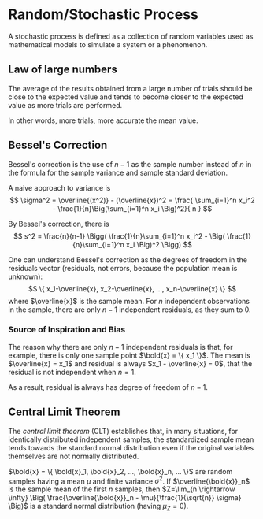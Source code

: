 # Random/Stochastic Process

A stochastic process is defined as a collection of random variables used as mathematical models to simulate a system or a phenomenon.


## Law of large numbers

The average of the results obtained from a large number of trials should be close to the expected value and tends to become closer to the expected value as more trials are performed.

In other words, more trials, more accurate the mean value.

## Bessel's Correction

Bessel's correction is the use of $n − 1$ as the sample number instead of $n$ in the formula for the sample variance and sample standard deviation.

A naive approach to variance is
$$
\sigma^2 = \overline{(x^2)} - (\overline{x})^2 =
\frac{
    \sum_{i=1}^n x_i^2 - \frac{1}{n}\Big(\sum_{i=1}^n x_i \Big)^2}{ n }
$$

By Bessel's correction, there is
$$
s^2 = \frac{n}{n-1} \Bigg( \frac{1}{n}\sum_{i=1}^n x_i^2 - \Big( \frac{1}{n}\sum_{i=1}^n x_i \Big)^2 \Bigg)
$$

One can understand Bessel's correction as the degrees of freedom in the residuals vector (residuals, not errors, because the population mean is unknown):
$$
\{ x_1-\overline{x}, x_2-\overline{x}, ..., x_n-\overline{x} \}
$$
where $\overline{x}$ is the sample mean.
For $n$ independent observations in the sample, there are only $n − 1$ independent residuals, as they sum to $0$. 

### Source of Inspiration and Bias

The reason why there are only $n − 1$ independent residuals is that, for example, there is only one sample point $\bold{x} = \{ x_1 \}$.
The mean is $\overline{x} = x_1$ and residual is always $x_1 - \overline{x} = 0$, that the residual is not independent when $n=1$.

As a result, residual is always has degree of freedom of $n-1$.

## Central Limit Theorem

The *central limit theorem* (CLT) establishes that, in many situations, for identically distributed independent samples, the standardized sample mean tends towards the standard normal distribution even if the original variables themselves are not normally distributed.

$\bold{x} = \{ \bold{x}_1, \bold{x}_2, ..., \bold{x}_n, ... \}$ are random samples having a mean $\mu$ and finite variance $\sigma^2$.
If $\overline{\bold{x}}_n$ is the sample mean of the first $n$ samples, then $Z=\lim_{n \rightarrow \infty} \Big( \frac{\overline{\bold{x}}_n - \mu}{\frac{1}{\sqrt{n}} \sigma} \Big)$ is a standard normal distribution (having $\mu_{Z}=0$).
